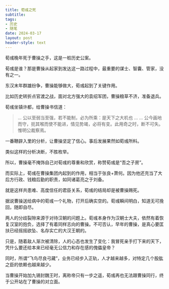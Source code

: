 ```yaml
---
title: 荀彧之死
subtitle: 
tags: 
- 历史
- 随笔
date: 2024-03-17
layout: post
header-style: text
---
```


荀彧晚年死于曹操之手，这是一桩历史公案。

荀彧是谁？那是曹操从起家到发达这一路过程中，最重要的谋士、智囊、管家，没有之一。

东汉末年群雄纷争，曹操能够做大，荀彧起到了关键作用。

比如历史转折点官渡之战，面对北方强大的袁绍军团，曹操粮草不济，准备退兵。

荀彧坐镇许都，给曹操书信道：

> ... 公以至弱当至强，若不能制，必为所乘：是天下之大机也 ...
> ... 公今画地而守，扼其喉而使不能进，情见势竭，必将有变。此用奇之时，断不可失。惟明公裁察焉。

一番鞭辟入里的分析，让曹操坚定了信心。事后发展果然如荀彧所料。

类似这样的分析决断，不胜枚举。

所以，曹操毫不掩饰自己对荀彧的尊重和欣赏，称赞荀彧是“吾之子房”。

而实际上，荀彧在曹操集团内起到的作用，相当于张良+萧何。因为他还充当了大后方行政、钱粮后勤的职责，如同诸葛亮之于刘备。

就是这样共患难、高度信任的君臣关系，荀彧的结局却是被曹操赐死。

据说曹操送给病中的荀彧一个礼物，打开后确实空的。荀彧瞬间明白，知道无可挽回，随即自尽。

两人的分歧裂隙来源于对待汉朝的问题上。荀彧本身作为汉朝士大夫，依然有着恢复汉室的抱负，选择了有着同样志向的曹操。不可否认，早年的曹操，是真心要匡扶已经摇摇欲坠、名存实亡的大汉王朝的。

只是，随着敌人渐次被清除，人的心态也发生了变化：我冒死亲手打下来的天下，凭什么要还给本来已经毫无公信力和存在感的傀儡皇帝？

同时，所谓“飞鸟尽良弓藏”，业务已经步入正轨，人才越来越多，对特定几个股肱之臣的依赖也越来越少。

当曹操开始加九锡封魏王时，离称帝只有一步之遥，荀彧再也无法跟曹操同行，终于公开站在了曹操的对立面。